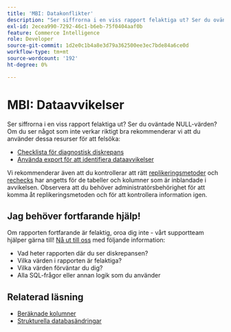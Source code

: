 ```yaml
---
title: 'MBI: Datakonflikter'
description: "Ser siffrorna i en viss rapport felaktiga ut? Ser du oväntade NULL-värden? Om du ser något som inte verkar riktigt rätt rekommenderar vi att du använder dessa resurser för att felsöka:"
exl-id: 2ecea990-7292-46c1-b6eb-75f0404aaf0b
feature: Commerce Intelligence
role: Developer
source-git-commit: 1d2e0c1b4a8e3d79a362500ee3ec7bde84a6ce0d
workflow-type: tm+mt
source-wordcount: '192'
ht-degree: 0%

---
```


# MBI: Dataavvikelser

Ser siffrorna i en viss rapport felaktiga ut? Ser du oväntade NULL-värden? Om du ser något som inte verkar riktigt bra rekommenderar vi att du använder dessa resurser för att felsöka:

* [Checklista för diagnostisk diskrepans](/help/troubleshooting/miscellaneous/diagnosing-a-data-discrepancy.md)
* [Använda export för att identifiera dataavvikelser](/help/troubleshooting/miscellaneous/using-data-exports-to-pinpoint-discrepancies.md)

Vi rekommenderar även att du kontrollerar att rätt [replikeringsmetoder](https://docs.magento.com/mbi/data-analyst/data-warehouse-mgr/cfg-replication-methods.html) och [rechecks](https://docs.magento.com/mbi/data-analyst/data-warehouse-mgr/cfg-data-rechecks.html) har angetts för de tabeller och kolumner som är inblandade i avvikelsen. Observera att du behöver administratörsbehörighet för att komma åt replikeringsmetoden och för att kontrollera information igen.

## Jag behöver fortfarande hjälp!

Om rapporten fortfarande är felaktig, oroa dig inte - vårt supportteam hjälper gärna till! [Nå ut till oss](/help/help-center-guide/help-center/magento-help-center-user-guide.md#submit-ticket) med följande information:

* Vad heter rapporten där du ser diskrepansen?
* Vilka värden i rapporten är felaktiga?
* Vilka värden förväntar du dig?
* Alla SQL-frågor eller annan logik som du använder

## Relaterad läsning

* [Beräknade kolumner](/help/how-to/general/mbi-creating-and-editing-advanced-calculated-columns.md)
* [Strukturella databasändringar](https://experienceleague.adobe.com/docs/commerce-business-intelligence/mbi/analyze/connecting/data-migration-services.html)
